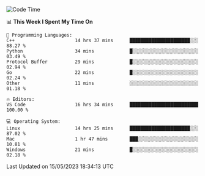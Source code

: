 
<!--START_SECTION:waka-->
![Code Time](http://img.shields.io/badge/Code%20Time-721%20hrs%201%20min-blue)

📊 **This Week I Spent My Time On** 

```text
💬 Programming Languages: 
C++                      14 hrs 37 mins      ██████████████████████░░░   88.27 % 
Python                   34 mins             █░░░░░░░░░░░░░░░░░░░░░░░░   03.49 % 
Protocol Buffer          29 mins             █░░░░░░░░░░░░░░░░░░░░░░░░   02.94 % 
Go                       22 mins             █░░░░░░░░░░░░░░░░░░░░░░░░   02.24 % 
Other                    11 mins             ░░░░░░░░░░░░░░░░░░░░░░░░░   01.18 % 

🔥 Editors: 
VS Code                  16 hrs 34 mins      █████████████████████████   100.00 % 

💻 Operating System: 
Linux                    14 hrs 25 mins      ██████████████████████░░░   87.02 % 
Mac                      1 hr 47 mins        ███░░░░░░░░░░░░░░░░░░░░░░   10.81 % 
Windows                  21 mins             █░░░░░░░░░░░░░░░░░░░░░░░░   02.18 % 
```


 Last Updated on 15/05/2023 18:34:13 UTC
<!--END_SECTION:waka-->

